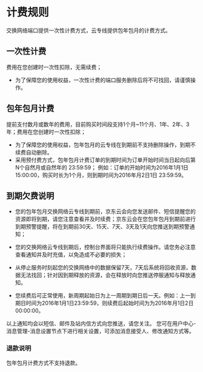 # 计费规则

交换网络端口提供一次性计费方式，云专线提供包年包月的计费方式。

## 一次性计费

费用在您创建时一次性扣除，无需续费；
- 为了保障您的使用权益，一次性计费的端口服务删除后将不可找回，请谨慎操作。

## 包年包月计费

提前支付数月或数年的费用，目前购买时间段支持1个月~11个月、1年、2年、3年；费用在您创建时一次性扣除；

- 为了保障您的使用权益，包年包月的云专线在到期前不支持删除操作，到期不续费自动删除。
- 采用预付费方式，包年包月计费订单的到期时间为订单开始时间当日起向后第N个自然月或自然年的 23:59:59；
例如：订单的开始时间为2016年1月1日 15:00:00，购买时长为1个月，则到期时间为2016年月2日1日 23:59:59。

## 到期欠费说明

- 您的包年包月交换网络云专线到期前，京东云会向您发送邮件、短信提醒您的资源即将到期，请您注意查看并及时续费；京东云会在您包年包月到期前进行到期预警提醒，将在到期前30天、15天、7天、3天及1天向您推送到期预警通知；

- 您的交换网络云专线到期后，控制台界面将只能执行续费操作。请您务必注意查看通知并及时充值，以免造成不必要的损失；

- 从停止服务时刻起您的交换网络中的数据保留7天，7天后系统将回收资源，数据无法找回；针对因到期释放的资源，会在释放时向您推送停服通知与释放通知。

- 您续费后可正常使用，新周期起始日为上一周期到期日后一天。例如：上一到期日时间为2016年1月1日23:59:59，则续费后起始时间为为2016年月1日2日 00:00:00。

以上通知均会以短信、邮件及站内信方式向您推送，请您关注。
您可在用户中心\-消息管理\-消息设置节点下进行相关设置，可添加消息接受人、修改通知方式等。

### 退款说明
包年包月计费方式不支持退款。
